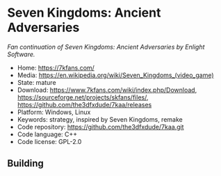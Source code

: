# Seven Kingdoms: Ancient Adversaries

_Fan continuation of Seven Kingdoms: Ancient Adversaries by Enlight Software._

- Home: https://7kfans.com/
- Media: <https://en.wikipedia.org/wiki/Seven_Kingdoms_(video_game)>
- State: mature
- Download: https://www.7kfans.com/wiki/index.php/Download, https://sourceforge.net/projects/skfans/files/, https://github.com/the3dfxdude/7kaa/releases
- Platform: Windows, Linux
- Keywords: strategy, inspired by Seven Kingdoms, remake
- Code repository: https://github.com/the3dfxdude/7kaa.git
- Code language: C++
- Code license: GPL-2.0

## Building
